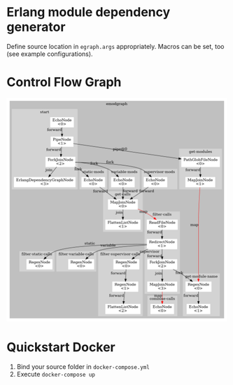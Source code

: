 # Erlang module dependency generator

Define source location in `egraph.args` appropriately.
Macros can be set, too (see example configurations).


# Control Flow Graph

![](cfg.png)

# Quickstart Docker

1. Bind your source folder in `docker-compose.yml`
2. Execute `docker-compose up`

